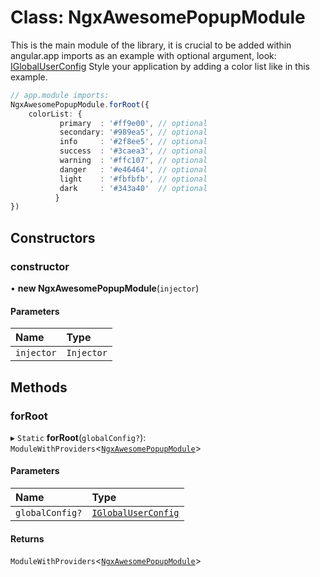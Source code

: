 # Class: NgxAwesomePopupModule

This is the main module of the library, it is crucial to be added within angular.app
imports as an example with optional argument, look: [IGlobalUserConfig](#/documentation/Interface-IGlobalUserConfig)
Style your application by adding a color list like in this example.

```typescript
// app.module imports:
NgxAwesomePopupModule.forRoot({
    colorList: {
           primary  : '#ff9e00', // optional
           secondary: '#989ea5', // optional
           info     : '#2f8ee5', // optional
           success  : '#3caea3', // optional
           warning  : '#ffc107', // optional
           danger   : '#e46464', // optional
           light    : '#fbfbfb', // optional
           dark     : '#343a40'  // optional
          }
})
```

## Constructors

### constructor

• **new NgxAwesomePopupModule**(`injector`)

#### Parameters

| Name | Type |
| :------ | :------ |
| `injector` | `Injector` |

## Methods

### forRoot

▸ `Static` **forRoot**(`globalConfig?`): `ModuleWithProviders`<[`NgxAwesomePopupModule`](#/documentation/Class-NgxAwesomePopupModule)\>

#### Parameters

| Name | Type |
| :------ | :------ |
| `globalConfig?` | [`IGlobalUserConfig`](#/documentation/Interface-IGlobalUserConfig) |

#### Returns

`ModuleWithProviders`<[`NgxAwesomePopupModule`](#/documentation/Class-NgxAwesomePopupModule)\>
